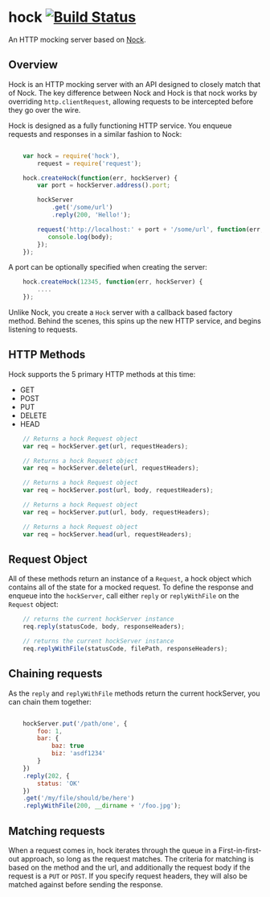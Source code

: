 # hock [![Build Status](https://secure.travis-ci.org/mmalecki/hock.png?branch=master)](http://travis-ci.org/mmalecki/hock)

An HTTP mocking server based on [Nock](https://github.com/flatiron/nock).

## Overview

Hock is an HTTP mocking server with an API designed to closely match that of Nock. The key difference between Nock and Hock is that nock works by overriding `http.clientRequest`, allowing requests to be intercepted before they go over the wire.

Hock is designed as a fully functioning HTTP service. You enqueue requests and responses in a similar fashion to Nock:

```Javascript

    var hock = require('hock'),
        request = require('request');

    hock.createHock(function(err, hockServer) {
        var port = hockServer.address().port;

        hockServer
            .get('/some/url')
            .reply(200, 'Hello!');

        request('http://localhost:' + port + '/some/url', function(err, res, body) {
           console.log(body);
        });
    });

```

A port can be optionally specified when creating the server:

```Javascript
    hock.createHock(12345, function(err, hockServer) {
        ....
    });
```

Unlike Nock, you create a `Hock` server with a callback based factory method. Behind the scenes, this spins up the new HTTP service, and begins listening to requests.

## HTTP Methods

Hock supports the 5 primary HTTP methods at this time:

* GET
* POST
* PUT
* DELETE
* HEAD

```Javascript
    // Returns a hock Request object
    var req = hockServer.get(url, requestHeaders);
```

```Javascript
    // Returns a hock Request object
    var req = hockServer.delete(url, requestHeaders);
```

```Javascript
    // Returns a hock Request object
    var req = hockServer.post(url, body, requestHeaders);
```

```Javascript
    // Returns a hock Request object
    var req = hockServer.put(url, body, requestHeaders);
```

```Javascript
    // Returns a hock Request object
    var req = hockServer.head(url, requestHeaders);
```

## Request Object

All of these methods return an instance of a `Request`, a hock object which contains all of the state for a mocked request. To define the response and enqueue into the `hockServer`, call either `reply` or `replyWithFile` on the `Request` object:

```Javascript
    // returns the current hockServer instance
    req.reply(statusCode, body, responseHeaders);
```

```Javascript
    // returns the current hockServer instance
    req.replyWithFile(statusCode, filePath, responseHeaders);
```

## Chaining requests

As the `reply` and `replyWithFile` methods return the current hockServer, you can chain them together:

```Javascript

    hockServer.put('/path/one', {
        foo: 1,
        bar: {
            baz: true
            biz: 'asdf1234'
        }
    })
    .reply(202, {
        status: 'OK'
    })
    .get('/my/file/should/be/here')
    .replyWithFile(200, __dirname + '/foo.jpg');

```

## Matching requests

When a request comes in, hock iterates through the queue in a First-in-first-out approach, so long as the request matches. The criteria for matching is based on the method and the url, and additionally the request body if the request is a `PUT` or `POST`. If you specify request headers, they will also be matched against before sending the response.
